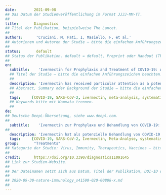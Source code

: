 ```yaml
---
date:        2021-09-08
## Das Datum der Studienveröffentlichung im Format JJJJ-MM-TT.
##
title:       Diagnostics 
## Titel der Publikation, beispielweise The Lancet.
##
authors:      'Cruciani, M, Pati, I, Masiello, F, et al.'
## Autorinnen und Autoren der Studie – bitte die einfachen Anführungszeichen beachten!
##
status:       default
## Status der Publikation. default = default, Preprint oder Handout (Thesenpapier)
##
en:
  subtitle:    'Ivermectin for Prophylaxis and Treatment of COVID-19: A Systematic Review and Meta-Analysis'
  ## Titel der Studie – bitte die einfachen Anführungszeichen beachten!
  ##
  description: 'Ivermectin has received particular attention as a potential treatment for COVID-19. However, the evidence to support its clinical efficacy is controversial. We undertook a new systematic review of ivermectin for the treatment and prophylaxis of COVID-19, including new primary studies, outcomes other than mortality, and grading the quality of the available evidence following the Cochrane guidance for methodology. We searched electronic databases, repository databases, and clinical trial registries (up to June 2021). The measure of treatment effect was risk difference (RD) with 95% confidence intervals (CIs). The GRADE system was used to assess the certainty of the evidence. The review includes 11 RCTs (2436 participants). The certainty of the available evidence was quite low or very low due to risk of bias, inconsistency, and imprecision. When the analysis was limited to patients with baseline mild or moderate disease (8 reports, 1283 patients), there were no differences in mortality between ivermectin and control groups (low level of certainty); in patients with baseline severe diseases (3 reports, 304 patients), the use of ivermectin significantly decreased mortality compared to the controls. In terms of disease progression (to severe pneumonia, admission to intensive care unit, and/or mechanical ventilation), the results were much the same. At day 14, the rate of patients with a negative RT-PCR test was 21% higher (from 5 to 36% higher) for ivermectin recipients than it was for the controls (low quality of evidence). Three studies (736 subjects) indicated that prophylaxis with ivermectin increased the likelihood of preventing COVID-19 compared to controls (low quality of evidence). Serious adverse events were rarely reported. There is limited evidence for the benefit of ivermectin for COVID-19 treatment and prophylaxis, and most of this evidence is of low quality. Further evidence is needed to fine-tune potential indications and optimal treatment protocols for ivermectin as a treatment for COVID-19.'
  ## Abstract, Summary oder Background der Studie – bitte die einfachen Anführungszeichen beachten!
  ##
  tags:     [COVID-19, SARS-CoV-2, ivermectin, meta-analysis, systematic review]
  ## Keywords bitte mit Kommata trennen.
  ##
de: 
## Deutsche DeepL-Übersetzung, siehe www.deepl.com.
##
  subtitle:    'Ivermectin zur Prophylaxe und Behandlung von COVID-19: Eine systematische Überprüfung und Meta-Analyse'
##
  description: 'Ivermectin hat als potenzielle Behandlung von COVID-19 besondere Aufmerksamkeit erhalten. Die Belege für seine klinische Wirksamkeit sind jedoch umstritten. Wir haben eine neue systematische Übersichtsarbeit zu Ivermectin für die Behandlung und Prophylaxe von COVID-19 durchgeführt, wobei wir neue Primärstudien und andere Ergebnisse als die Mortalität einbezogen und die Qualität der verfügbaren Belege gemäß den Cochrane-Leitlinien für die Methodik bewertet haben. Wir durchsuchten elektronische Datenbanken, Repository-Datenbanken und Register für klinische Studien (bis Juni 2021). Das Maß für den Behandlungseffekt war die Risikodifferenz (RD) mit 95 %-Konfidenzintervallen (CIs). Zur Bewertung der Sicherheit der Belege wurde das GRADE-System verwendet. Die Überprüfung umfasst 11 RCTs (2436 Teilnehmer). Die Sicherheit der verfügbaren Belege war aufgrund des Risikos der Verzerrung, der Inkonsistenz und der Ungenauigkeit ziemlich niedrig oder sehr niedrig. Bei der Beschränkung der Analyse auf Patienten mit leichter oder mittelschwerer Grunderkrankung (8 Berichte, 1283 Patienten) gab es keine Unterschiede in der Sterblichkeit zwischen Ivermectin- und Kontrollgruppen (geringe Sicherheit); bei Patienten mit schwerer Grunderkrankung (3 Berichte, 304 Patienten) verringerte der Einsatz von Ivermectin die Sterblichkeit im Vergleich zu den Kontrollen signifikant. In Bezug auf das Fortschreiten der Krankheit (bis hin zu schwerer Lungenentzündung, Einweisung in die Intensivstation und/oder mechanischer Beatmung) waren die Ergebnisse weitgehend identisch. Am Tag 14 war die Rate der Patienten mit einem negativen RT-PCR-Test bei den Ivermectin-Empfängern um 21 % höher (von 5 bis 36 % höher) als bei den Kontrollen (geringe Qualität der Nachweise). Drei Studien (736 Probanden) wiesen darauf hin, dass die Prophylaxe mit Ivermectin die Wahrscheinlichkeit der Verhinderung von COVID-19 im Vergleich zu den Kontrollen erhöht (geringe Qualität der Nachweise). Schwerwiegende unerwünschte Ereignisse wurden selten gemeldet. Es gibt nur begrenzte Belege für den Nutzen von Ivermectin zur Behandlung und Prophylaxe von COVID-19, und die meisten dieser Belege sind von geringer Qualität. Es sind weitere Belege erforderlich, um mögliche Indikationen und optimale Behandlungsprotokolle für Ivermectin zur Behandlung von COVID-19 abzustimmen.'
  tags:     [COVID-19, SARS-CoV-2, Ivermectin, Meta-Analyse, systematische Überprüfung]
group:       "Treatments"
## Kategorie der Studie: Virus, Immunity, Therapeutics, Vaccines – bitte die Anführungszeichen beachten!
##
credit:      https://doi.org/10.3390/diagnostics11091645
## Link zur Studien-Website.
##
## Der Dateinamen setzt sich aus Datum, Titel der Publikation, DOI-ID der Studie (nach dem letzten Slash) und der Dateiendung zusammen. Bitte den Unterstrich vor der DOI-ID beachten!
##
## 2020-09-30-nature-immunology_s41590-020-00808-x.md
##
---
```

<object data="{{ page.link }}" style='height:calc(100vh - 400px); width: 100%' type='application/pdf'></object>